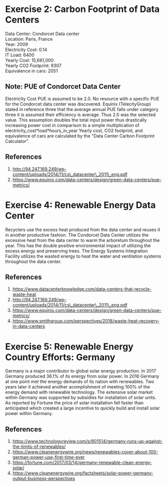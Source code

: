 # Exercise 2: Carbon Footprint of Data Centers

Data Center: Condorcet Data center  
Location: Paris, France  
Year: 2009  
Electricity Cost: 0.14  
IT Load: 6400  
Yearly Cost: 15,681,000  
Yearly CO2 Footprint: 9307  
Equivalence in cars: 2051  

## Note: PUE of Condorcet Data Center

Electricity Cost PUE is assumed to be 2.0. No resource with a specific PUE for the
Condorcet data center was discovered. 
Equinix (TelecityGroup) stated in reference three that the average annual PUE falls under
category three it is assumed their efficiency is average. Thus 2.0 was the selected
value.
This assumption doubles the total input power thus drastically increasing power cost in
comparison to a simple multiplication of electricity\_cost\*load\*hours\_in\_year
Yearly cost, CO2 footprint, and equivalence of cars are calculated by the "Data Center
Carbon Footprint Calculator".

## References

1. http://94.247.169.249/wp-content/uploads/2014/11/cs\_datacenter\_2011\_eng.pdf
1. https://www.equinix.com/data-centers/design/green-data-centers/pue-metrics/

# Exercise 4: Renewable Energy Data Center

Recyclers use the excess heat produced from the data center and reuses it in another
productive fashion. The Condorcet Data Center utilizes the excessive heat from the data
center to warm the arboretum throughout the year. This has the double positive
environmental impact of utilizing the excess energy and preserving trees. 
The Energy Systems Integration Facility utilizes the wasted energy to heat the water
and ventilation systems throughout the data center. 

## References

1. https://www.datacenterknowledge.com/data-centers-that-recycle-waste-heat
1. http://94.247.169.249/wp-content/uploads/2014/11/cs\_datacenter\_2011\_eng.pdf
1. https://www.equinix.com/data-centers/design/green-data-centers/pue-metrics/
1. https://www.smithgroup.com/perspectives/2018/waste-heat-recovery-in-data-centers

# Exercise 5: Renewable Energy Country Efforts: Germany

Germany is a major contributor to global solar energy production. In 2017 Germany produced
36.1% of its energy from solar power. In 2016 Germany at one point met the energy demands
of its nation with renewables. Two years later it achieved another acomplishment of
meeting 100% of the energy demand with renewable technology. The extensive solar market
within Germany was supported by subsidies for installation of solar units. As reported by
Fortune the price of solar installation fell faster than anticipated which created a large
incentive to quickly build and install solar power within Germany. 

## References

1. https://www.technologyreview.com/s/601514/germany-runs-up-against-the-limits-of-renewables/
1. https://www.cleanenergywire.org/news/renewables-cover-about-100-german-power-use-first-time-ever
1. https://fortune.com/2017/03/14/germany-renewable-clean-energy-solar/  
1. https://www.cleanenergywire.org/factsheets/solar-power-germany-output-business-perspectives  
